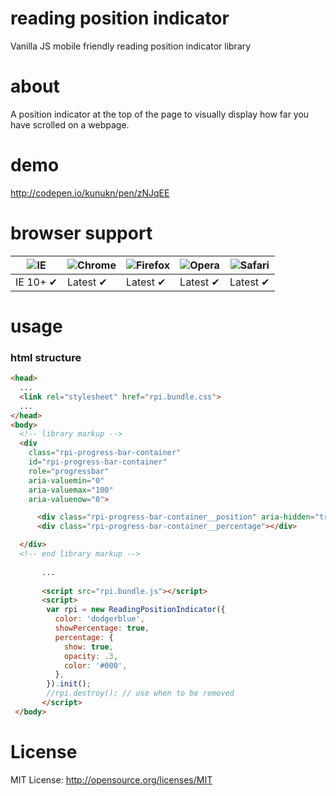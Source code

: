 # reading position indicator
Vanilla JS mobile friendly reading position indicator library

# about
A position indicator at the top of the page to visually display how far you have scrolled on a webpage.

# demo
http://codepen.io/kunukn/pen/zNJqEE


# browser support

![IE](https://cloud.githubusercontent.com/assets/398893/3528325/20373e76-078e-11e4-8e3a-1cb86cf506f0.png) | ![Chrome](https://cloud.githubusercontent.com/assets/398893/3528328/23bc7bc4-078e-11e4-8752-ba2809bf5cce.png) | ![Firefox](https://cloud.githubusercontent.com/assets/398893/3528329/26283ab0-078e-11e4-84d4-db2cf1009953.png) | ![Opera](https://cloud.githubusercontent.com/assets/398893/3528330/27ec9fa8-078e-11e4-95cb-709fd11dac16.png) | ![Safari](https://cloud.githubusercontent.com/assets/398893/3528331/29df8618-078e-11e4-8e3e-ed8ac738693f.png)
--- | --- | --- | --- | --- |
IE 10+ ✔ | Latest ✔ | Latest ✔ | Latest ✔ | Latest ✔ |

# usage

### html structure

```html
<head>
  ...
  <link rel="stylesheet" href="rpi.bundle.css">
  ...
</head>
<body>
  <!-- library markup -->
  <div 
    class="rpi-progress-bar-container" 
    id="rpi-progress-bar-container" 
    role="progressbar" 
    aria-valuemin="0" 
    aria-valuemax="100"
    aria-valuenow="0">

      <div class="rpi-progress-bar-container__position" aria-hidden="true"></div>
      <div class="rpi-progress-bar-container__percentage"></div>

  </div>
  <!-- end library markup -->
       
       ...    
       
       <script src="rpi.bundle.js"></script> 
       <script>
        var rpi = new ReadingPositionIndicator({
          color: 'dodgerblue',
          showPercentage: true,
          percentage: {
            show: true,
            opacity: .3,
            color: '#000',
          },
        }).init();
        //rpi.destroy(); // use when to be removed
       </script>
 </body>
```

# License

MIT License: http://opensource.org/licenses/MIT
